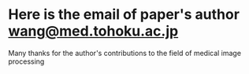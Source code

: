 # Here is the email of paper's author wang@med.tohoku.ac.jp

Many thanks for the author's contributions to the field of medical image processing
